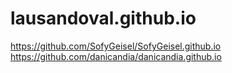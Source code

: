 # lausandoval.github.io
https://github.com/SofyGeisel/SofyGeisel.github.io
https://github.com/danicandia/danicandia.github.io
